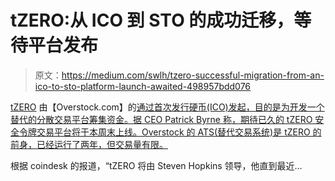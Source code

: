 # tZERO:从 ICO 到 STO 的成功迁移，等待平台发布

> 原文：<https://medium.com/swlh/tzero-successful-migration-from-an-ico-to-sto-platform-launch-awaited-498957bdd076>

[tZERO](https://www.tzero.com/) 由【Overstock.com】的[通过首次发行硬币(ICO)发起，目的是为开发一个替代的分散交易平台筹集资金。据 CEO Patrick Byrne 称，期待已久的 tZERO 安全令牌交易平台将于本周末上线。Overstock 的 ATS(替代交易系统)是 tZERO 的前身，已经运行了两年，但交易量有限。](https://www.overstock.com/)

根据 coindesk 的报道，“tZERO 将由 Steven Hopkins 领导，他直到最近…